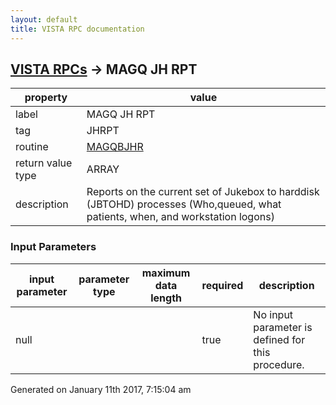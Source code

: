```yaml
---
layout: default
title: VISTA RPC documentation
---
```




## [VISTA RPCs](TableOfContent.md) &#8594; MAGQ JH RPT 

 property | value 
--- | --- 
 label | MAGQ JH RPT
 tag | JHRPT
 routine | [MAGQBJHR](http://code.osehra.org/dox/Routine_MAGQBJHR_source.html)
 return value type | ARRAY
 description | Reports on the current set of Jukebox to harddisk (JBTOHD) processes (Who,queued, what patients, when, and workstation logons)

### Input Parameters

| input parameter | parameter type | maximum data length | required | description | 
| --- | --- | --- | --- | --- | 
| null |  |  | true | No input parameter is defined for this procedure. | 




 Generated on January 11th 2017, 7:15:04 am